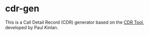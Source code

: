 # cdr-gen

This is a Call Detail Record (CDR) generator based on the [CDR Tool](http://paul.kinlan.me/call-detail-record-cdr-generation-tool/), developed by Paul Kinlan.
